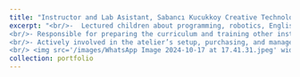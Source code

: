 ```yaml
---
title: "Instructor and Lab Asistant, Sabancı Kucukkoy Creative Technologies Atelier, (June-August 2019)"
excerpt: "<br/>-  Lectured children about programming, robotics, English, and STEM.<br/>
<br/>- Responsible for preparing the curriculum and training other instructors.<br/>
<br/>- Actively involved in the atelier’s setup, purchasing, and management<br/> <img src='/images/WhatsApp Image 2024-10-17 at 17.40.04.jpeg' width='200' height='300'><br/>
<br/> <img src='/images/WhatsApp Image 2024-10-17 at 17.41.31.jpeg' width='400' height='600'><br/>"
collection: portfolio
---
```

